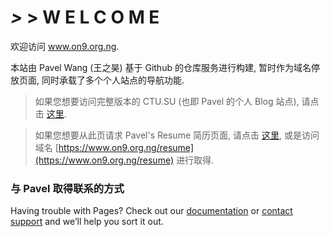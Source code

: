 # _>_ > W E L C O M E   
	
欢迎访问 www.on9.org.ng. 

本站由 Pavel Wang (王之昊) 基于 Github 的仓库服务进行构建, 暂时作为域名停放页面, 同时承载了多个个人站点的导航功能. 

> 如果您想要访问完整版本的 CTU.SU (也即 Pavel 的个人 Blog 站点), 请点击 [这里](https://ctu.su).


> 如果您想要从此页请求 Pavel's Resume 简历页面, 请点击 [这里](https://pavel.wang), 或是访问域名 [https://www.on9.org.ng/resume](https://www.on9.org.ng/resume) 进行取得.

### 与 Pavel 取得联系的方式
Having trouble with Pages? Check out our [documentation](https://help.github.com/categories/github-pages-basics/) or [contact support](https://github.com/contact) and we’ll help you sort it out.
